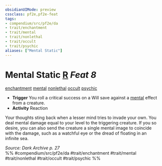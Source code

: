 ```yaml
---
obsidianUIMode: preview
cssclass: pf2e,pf2e-feat
tags:
- compendium/src/pf2e/da
- trait/enchantment
- trait/mental
- trait/nonlethal
- trait/occult
- trait/psychic
aliases: ["Mental Static"]
---
```

# Mental Static  [R](../../rules/core-rulebook/chapter-9-playing-the-game.md#Actions "Reaction") *Feat 8*  
[enchantment](../../rules/traits/enchantment.md)  [mental](../../rules/traits/mental.md)  [nonlethal](../../rules/traits/nonlethal.md)  [occult](../../rules/traits/occult.md)  [psychic](../../rules/traits/psychic-da.md)  

- **Trigger** You roll a critical success on a Will save against a [mental](../../rules/traits/mental.md) effect from a creature.
- **Activity** Reaction

Your thoughts sting back when a lesser mind tries to invade your own. You deal mental damage equal to your level to the triggering creature. If you so desire, you can also send the creature a single mental image to coincide with the damage, such as a watchful eye or the dread of floating in an infinite sea.

*Source: Dark Archive p. 27*  
%% #compendium/src/pf2e/da #trait/enchantment #trait/mental #trait/nonlethal #trait/occult #trait/psychic %%